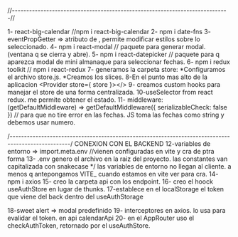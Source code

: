 //----------------------------------------------------------------------------//

1- react-big-calendar //npm i react-big-calendar
2- npm i date-fns
3- eventPropGetter => atributo de <Calendar/>, permite modificar estilos sobre lo seleccionado.
4- npm  i react-modal // paquete para generar modal. (ventana q se cierra y abre).
5- npm i react-datepicker // paquete para q aparezca modal de mini almanaque para seleccionar fechas.
6- npm i redux toolkit // npm i react-redux
7- generamos la carpeta store: 
*Configuramos el archivo store.js.
*Creamos los slices.
8-En el punto mas alto de la aplicacion <Provider store={ store }></>
9- creamos custom hooks para manejar el store de una forma centralizada.
10-useSelector from react redux. me permite obtener el estado.
11- middleware: (getDefaultMiddleware) => getDefaultMiddleware({
        serializableCheck: false
    }) // para que no tire error en las fechas. JS toma las fechas como string y debemos usar numero.

/---------------------------------------------------------------------------------------------------/
    CONEXION CON EL BACKEND
12-variables de entorno => import.meta.env //vienen configuradas en vite y cra de ptra forma
13- .env genero el archivo en la raiz del proyecto. las constantes van capitalizada con snakecase
*/ las variables de entorno no llegan al cliente. a menos q antepongamos VITE_ cuando estamos en vite ver para cra.
14- npm i axios
15- creo la carpeta api con los endpoint.
16- creo el hoock useAuthStore en lugar de thunks.
17-establece en el localStorage el token que viene del back dentro del useAuthStorage

18-sweet alert => modal predefinido
19- interceptores en axios. lo usa para evalidar el token. en api calendarApi
20- en el AppRouter uso el checkAuthToken, retornado por el useAuthStore.







